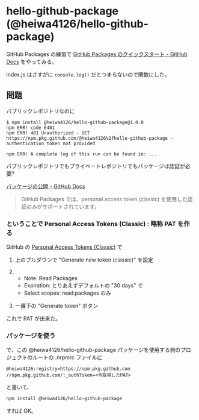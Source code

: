 # hello-github-package (@heiwa4126/hello-github-package)

GitHub Packages の練習で
[GitHub Packages のクイックスタート - GitHub Docs](https://docs.github.com/ja/packages/quickstart)
をやってみる。

index.js はさすがに `console.log()` だとつまらないので関数にした。

## 問題

パブリックレポジトリなのに

```terminal
$ npm install @heiwa4126/hello-github-package@1.0.0
npm ERR! code E401
npm ERR! 401 Unauthorized - GET https://npm.pkg.github.com/@heiwa4126%2fhello-github-package - authentication token not provided

npm ERR! A complete log of this run can be found in: ...
```

パブリックレポジトリでもプライベートレポジトリでもパッケージは認証が必要?

[パッケージの公開 - GitHub Docs](https://docs.github.com/ja/packages/learn-github-packages/publishing-a-package)

> GitHub Packages では、personal access token (classic) を使用した認証のみがサポートされています。

### ということで Personal Access Tokens (Classic) : 略称 PAT を作る

GitHub の [Personal Access Tokens (Classic)](https://github.com/settings/tokens) で

1. 上のプルダウンで "Generate new token (classic)" を設定

2. - Note: Read Packages
   - Expiration: とりあえずデフォルトの "30 days" で
   - Select scopes: read:packages のみ

3. 一番下の "Generate token" ボタン

これで PAT が出来た。

### パッケージを使う

で、この @heiwa4126/hello-github-package パッケージを使用する側のプロジェクトのルートの .nrpmrc ファイルに

```config
@heiwa4126:registry=https://npm.pkg.github.com
//npm.pkg.github.com/:_authToken=<今取得したPAT>
```

と書いて、

```sh
npm install @heiwa4126/hello-github-package
```

すれば OK。
